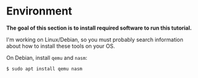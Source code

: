 # Environment

__The goal of this section is to install required software to run this tutorial.__

I'm working on Linux/Debian, so you must probably search information about how to
install these tools on your OS.

On Debian, install `qemu` and `nasm`:
```bash
$ sudo apt install qemu nasm
```

